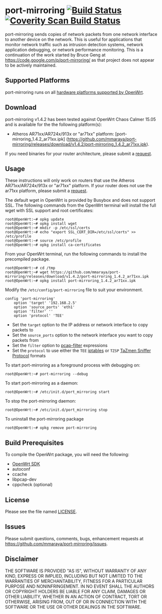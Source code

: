 port-mirroring [![Build Status](https://travis-ci.org/mmaraya/port-mirroring.svg?branch=master)](https://travis-ci.org/mmaraya/port-mirroring) [![Coverity Scan Build Status](https://scan.coverity.com/projects/6700/badge.svg)](https://scan.coverity.com/projects/mmaraya-port-mirroring)
==============

port-mirroring sends copies of network packets from one network interface to another device on the network. This is useful for applications that monitor network traffic such as intrusion detection systems, network application debugging, or network performance monitoring. This is a continuation of the work started by Bruce Geng  at https://code.google.com/p/port-mirroring/ as that project does not appear to be actively maintained.

Supported Platforms
-------------------

port-mirroring runs on all [hardware platforms supported by OpenWrt](http://wiki.openwrt.org/toh/start). 

Download
--------
port-mirroring v1.4.2 has been tested against OpenWrt Chaos Calmer 15.05 and is available for the the following platform(s):
* Atheros AR71xx/AR724x/913x or "ar71xx" platform: [port-mirroring_1.4.2_ar71xx.ipk] (https://github.com/mmaraya/port-mirroring/releases/download/v1.4.2/port-mirroring_1.4.2_ar71xx.ipk). 

If you need binaries for your router architecture, please submit a [request](https://github.com/mmaraya/port-mirroring/issues). 


Usage
-----
These instructions will only work on routers that use the Atheros AR71xx/AR724x/913x or "ar71xx" platform. If your router does not use the ar71xx platform, please submit a [request](https://github.com/mmaraya/port-mirroring/issues).

The default wget in OpenWrt is provided by Busybox and does not support SSL. The following commands from the OpenWrt terminal will install the full wget with SSL support and root certificates:
```
root@OpenWrt:~# opkg update
root@OpenWrt:~# opkg install wget
root@OpenWrt:~# mkdir -p /etc/ssl/certs
root@OpenWrt:~# echo "export SSL_CERT_DIR=/etc/ssl/certs" >> /etc/profile
root@OpenWrt:~# source /etc/profile
root@OpenWrt:~# opkg install ca-certificates
```

From your OpenWrt terminal, run the following commands to install the precompiled package.
```
root@OpenWrt:~# cd /tmp
root@OpenWrt:~# wget https://github.com/mmaraya/port-mirroring/releases/download/v1.4.2/port-mirroring_1.4.2_ar71xx.ipk
root@OpenWrt:~# opkg install port-mirroring_1.4.2_ar71xx.ipk
```
Modify the `/etc/config/port-mirroring` file to suit your environment.  
```
config 'port-mirroring'
	option 'target' '192.168.2.5'
	option 'source_ports' 'eth1'
	option 'filter' ''
	option 'protocol' 'TEE'
```
   * Set the `target` option to the IP address or network interface to copy packets to
   * Set the `source_ports` option to the network interface you want to copy packets from
   * Set the `filter` option to [pcap-filter](http://www.tcpdump.org/manpages/pcap-filter.7.html) expressions
   * Set the `protocol` to use either the `TEE` [iptables](http://ipset.netfilter.org/iptables-extensions.man.html)  or `TZSP` [TaZmen Sniffer Protocol](https://en.wikipedia.org/wiki/TZSP) formats

To start port-mirroring as a foreground process with debugging on:
```
root@OpenWrt:~# port-mirroring --debug
```
To start port-mirroring as a daemon:
```
root@OpenWrt:~# /etc/init.d/port_mirroring start
```
To stop the port-mirroring daemon:
```
root@OpenWrt:~# /etc/init.d/port_mirroring stop
```
To uninstall the port-mirroring package
```
root@OpenWrt:~# opkg remove port-mirroring
```

Build Prerequisites
-------------------

To compile the OpenWrt package, you will need the following:

   * [OpenWrt SDK](http://wiki.openwrt.org/doc/howto/obtain.firmware.sdk)
   * autoconf
   * ccache
   * libpcap-dev
   * cppcheck (optional)

License
-------

Please see the file named [LICENSE](https://github.com/mmaraya/port-mirroring/blob/master/LICENSE). 

Issues
------

Please submit questions, comments, bugs, enhancement requests at https://github.com/mmaraya/port-mirroring/issues.

Disclaimer
----------

THE SOFTWARE IS PROVIDED "AS IS", WITHOUT WARRANTY OF ANY KIND, EXPRESS OR IMPLIED, INCLUDING BUT NOT LIMITED TO THE WARRANTIES OF MERCHANTABILITY, FITNESS FOR A PARTICULAR PURPOSE AND NONINFRINGEMENT. IN NO EVENT SHALL THE AUTHORS OR COPYRIGHT HOLDERS BE LIABLE FOR ANY CLAIM, DAMAGES OR OTHER LIABILITY, WHETHER IN AN ACTION OF CONTRACT, TORT OR OTHERWISE, ARISING FROM, OUT OF OR IN CONNECTION WITH THE SOFTWARE OR THE USE OR OTHER DEALINGS IN THE SOFTWARE.

